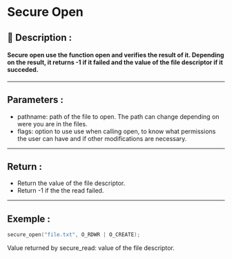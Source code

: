 # Secure Open

## 📝 Description :
#### Secure open use the function open and verifies the result of it. Depending on the result, it returns -1 if it failed and the value of the file descriptor if it succeded.
---
## Parameters :
 - pathname: path of the file to open. The path can change depending on were you are in the files.
 - flags: option to use use when calling open, to know what permissions the user can have and if other modifications are necessary.
---
## Return :
- Return the value of the file descriptor.
- Return -1 if the the read failed.
---
## Exemple : 
```c
secure_open("file.txt", O_RDWR | O_CREATE);
```
Value returned by secure_read: value of the file descriptor.